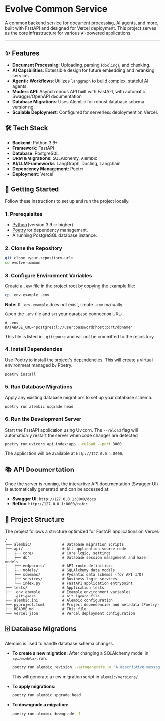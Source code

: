 # Evolve Common Service

A common backend service for document processing, AI agents, and more, built with FastAPI and designed for Vercel deployment. This project serves as the core infrastructure for various AI-powered applications.

---

## ✨ Features

- **Document Processing**: Uploading, parsing (`docling`), and chunking.
- **AI Capabilities**: Extensible design for future embedding and reranking services.
- **Agentic Workflows**: Utilizes `langgraph` to build complex, stateful AI agents.
- **Modern API**: Asynchronous API built with FastAPI, with automatic Swagger/OpenAPI documentation.
- **Database Migrations**: Uses Alembic for robust database schema versioning.
- **Scalable Deployment**: Configured for serverless deployment on Vercel.

## 🛠️ Tech Stack

- **Backend**: Python 3.9+
- **Framework**: FastAPI
- **Database**: PostgreSQL
- **ORM & Migrations**: SQLAlchemy, Alembic
- **AI/LLM Frameworks**: LangGraph, Docling, Langchain
- **Dependency Management**: Poetry
- **Deployment**: Vercel

## 🚀 Getting Started

Follow these instructions to set up and run the project locally.

### 1. Prerequisites

- [Python](https://www.python.org/) (version 3.9 or higher)
- [Poetry](https://python-poetry.org/docs/#installation) for dependency management.
- A running PostgreSQL database instance.

### 2. Clone the Repository

```bash
git clone <your-repository-url>
cd evolve-common
```

### 3. Configure Environment Variables

Create a `.env` file in the project root by copying the example file:

```bash
cp .env.example .env
```
**Note:** If `.env.example` does not exist, create `.env` manually.

Open the `.env` file and set your database connection URL:
```env
# .env
DATABASE_URL="postgresql://user:password@host:port/dbname"
```
This file is listed in `.gitignore` and will not be committed to the repository.

### 4. Install Dependencies

Use Poetry to install the project's dependencies. This will create a virtual environment managed by Poetry.

```bash
poetry install
```

### 5. Run Database Migrations

Apply any existing database migrations to set up your database schema.

```bash
poetry run alembic upgrade head
```

### 6. Run the Development Server

Start the FastAPI application using Uvicorn. The `--reload` flag will automatically restart the server when code changes are detected.

```bash
poetry run uvicorn api.index:app --reload --port 8000
```

The application will be available at `http://127.0.0.1:8000`.

## 📚 API Documentation

Once the server is running, the interactive API documentation (Swagger UI) is automatically generated and can be accessed at:

- **Swagger UI**: `http://127.0.0.1:8000/docs`
- **ReDoc**: `http://127.0.0.1:8000/redoc`

## 📂 Project Structure

The project follows a structure optimized for FastAPI applications on Vercel:

```
/
├── alembic/              # Database migration scripts
├── api/                  # All application source code
│   ├── core/             # Core logic, settings
│   ├── db/               # Database session management and base models
│   ├── endpoints/        # API route definitions
│   ├── models/           # SQLAlchemy data models
│   ├── schemas/          # Pydantic data schemas (for API I/O)
│   ├── services/         # Business logic services
│   └── index.py          # FastAPI application entrypoint
├── tests/                # Application tests
├── .env.example          # Example environment variables
├── .gitignore            # Git ignore file
├── alembic.ini           # Alembic configuration
├── pyproject.toml        # Project dependencies and metadata (Poetry)
├── README.md             # This file
└── vercel.json           # Vercel deployment configuration
```

## 🗄️ Database Migrations

Alembic is used to handle database schema changes.

- **To create a new migration:**
  After changing a SQLAlchemy model in `api/models/`, run:
  ```bash
  poetry run alembic revision --autogenerate -m "A descriptive message for the migration"
  ```
  This will generate a new migration script in `alembic/versions/`.

- **To apply migrations:**
  ```bash
  poetry run alembic upgrade head
  ```

- **To downgrade a migration:**
  ```bash
  poetry run alembic downgrade -1
  ```
